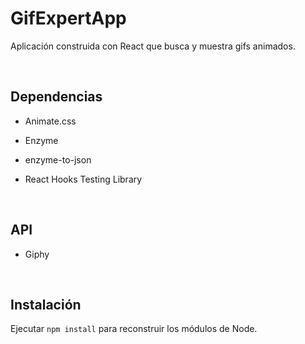 # GifExpertApp

Aplicación construida con React que busca y muestra gifs animados.

<br>

## Dependencias

- Animate.css

- Enzyme

- enzyme-to-json

- React Hooks Testing Library

<br>

## API

- Giphy

<br>

## Instalación

Ejecutar `npm install` para reconstruir los módulos de Node.
